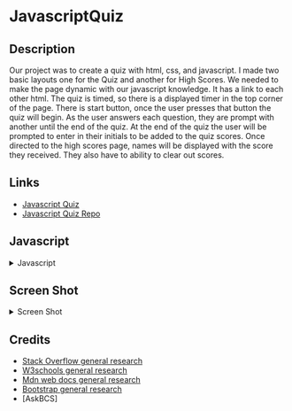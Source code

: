 # JavascriptQuiz

## Description

Our project was to create a quiz with html, css, and javascript. I made two basic layouts one for the Quiz and another for High Scores. We needed to make the page dynamic with our javascript knowledge. It has a link to each other html. The quiz is timed, so there is a displayed timer in the top corner of the page. There is start button, once the user presses that button the quiz will begin.  As the user answers each question, they are prompt with another until the end of the quiz. At the end of the quiz the user will be prompted to enter in their initials to be added to the quiz scores. Once directed to the high scores page, names will be displayed with the score they received. They also have to ability to clear out scores.    


## Links
* [Javascript Quiz](https://wyliedavid1984.github.io/javascriptQuiz/index.html)
* [Javascript Quiz Repo](https://github.com/wyliedavid1984/javascriptQuiz)

## Javascript

<details>

<summary>Javascript</summary>

### Variables

We have several variables in this project, All globals are declared at the top of the javascript page.  The first and biggest variable is the questionBank that houses all the question numbers, questions, answers, and correct answers.  The next several elements were created to select parts of the html, the getElementById method was used to do this. This was done to manipulate content on our page.  Then we created some elements by use the createElement method.  I mainly created buttons and a div for the buttons to be placed in .  The last few were for the counter, iterator, and countdown.  

### Appending

I then appended all the newly made elements to our html with appendChild method. So that they will be displayed on the page. After that I need to hide several of the created element. I use the setAttribute method to set the style display to none til they were needed again. 

### Functions

<details>

<summary>All the functions</summary> 

#### Set Interval

After that come the first function, timerCountdown uses setInterval method to decrement through our counter(set to a second or 1000 milliseconds).  Once if it reaches zero, I clearInterval timer so it doesn't continue to count forever. This functions hasn't be activated at this point.  After that I have an addEventListener method that listens for the click of the start button that will fire off the startGame function. 

#### Start Game

The startGame function will hide the beginScreen and show our gameScreen.  I also use the removeAttribute method to allow our button visibility again.  The startGame function fires off two more functions.  They are the timerCountdown and generateQuestion.  

#### Generate Questions

In generateQuestion function I put together our questions.  I reference the questionBank in this variable over and over through our iterations until I run out of questions.  I use textContent notation to bring our content to life.  I also set all the attribute of all the buttons values with setAttribute method.  It goes down to the answer array in the object in order to get the text for both the button and also the value of the button.  Lastly I use event listeners to at the end of the function to trigger our keepScore function. 

#### Keep Score

Keep score function will keep score of how many questions were answered correctly.  I created a variable to store the correct answer in. Before checking whether or not the user has answered the question correctly.  After the check is done the function will either give the user an addition of ten points or the will lose 10 seconds off of the timer.  After it has done that, it will then check how far into our question bank we have gone.  If it has iterated over the entire length of the questionBank array.  Then it'll return the gameOver functions.  If the functions has then it adds one to the iterator. and fires off the generateQuestion function again.  When it gets through the questionBank array then the gameOver function will activate. 

#### Game Over

Once activated it changes the display of the buttons to none again, and also the quizScreen to a display of none.  It displays the gameOverScreen that has an input field to take the users initials.  It also has a submit button that is attached to an addEventListener of click. It is nested in a form tag so to prevent it from auto reloading we use the event.preventDefault function.  Then it gets the user input by setting it equal to a variable using getElementById().value to get the value rather than the element. I take that data and enter into a variable object. Push it up to a global array. After that I check to see if there is anything in local storage and get that and push that up to the array. It is then  stringified and sent to local storage for later use.  

#### Post Score

The postScore function is used to add our scores to the dom and make it visible.  I get an element from the dom to append to. The new element that is created on the next line. UserList is then appended to the dom by highScore.  I reference to the global variable array.  That has already parsed local storage and from the button listener of submit everything has been push up to that global array. I will then create a li for each index in the array that we parsed globally from local storage. In the same instance, it creates content to the li and then appends it to the dom.  So that the quiz score page will display the scores.

#### Clear Button

The last thing that I added was another eventlistener for a button.  I wanted to allow the user the ability to clear the current scores.  So using the method of clear on local storage it clears the data.  I also had it add text to let the user know that upon playing another game the scores will have been removed.
</details>
</details>

## Screen Shot

<details>

<summary>Screen Shot</summary>

![Begin Screen](./assets/images/beginScreen.png)
![Question Screen](./assets/images/questionScreen.png)
![Game Over Screen](./assets/images/gameOver.png)
![Score Screen](./assets/images/scoreScreen.png)
![Clear Button with text](./assets/images/clearButton.png)
![Cleared Score Screen](./assets/images/clearOut.png)
</details>


## Credits

* [Stack Overflow general research](https://stackoverflow.com/) 
* [W3schools general research](https://www.w3schools.com/default.asp)
* [Mdn web docs general research](https://developer.mozilla.org/en-US/)
* [Bootstrap general research](https://getbootstrap.com/)
* [AskBCS]

